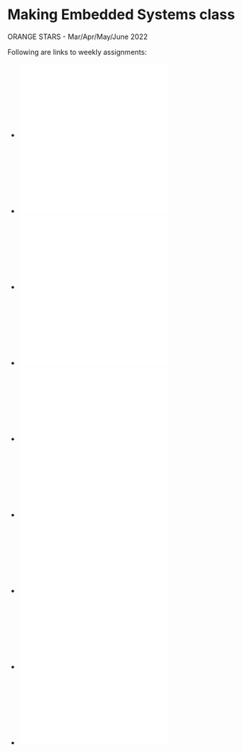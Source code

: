 ﻿# Making Embedded Systems class
 ORANGE STARS - Mar/Apr/May/June 2022

 Following are links to weekly assignments:
- ![Week 1](/Week1/README.md)
- ![Week 2](/Week2/README.md)
- ![Week 3](/Week3/README.md)
- ![Week 4](/Week4/README.md)
- ![Week 5](/Week5/README.md)
- ![Week 6](/Week6/README.md)
- ![Week 7](/Week7/README.md)
- ![Week 8](/Week8/README.md)
- ![Week 9](/Week9/README.md)
